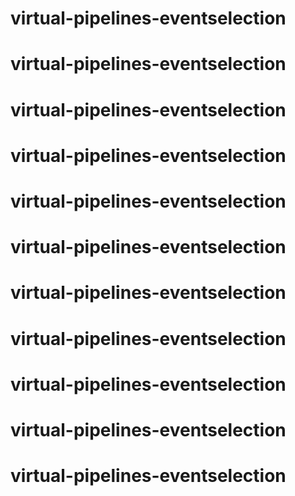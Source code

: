 # virtual-pipelines-eventselection
# virtual-pipelines-eventselection
# virtual-pipelines-eventselection
# virtual-pipelines-eventselection
# virtual-pipelines-eventselection
# virtual-pipelines-eventselection
# virtual-pipelines-eventselection
# virtual-pipelines-eventselection
# virtual-pipelines-eventselection
# virtual-pipelines-eventselection
# virtual-pipelines-eventselection
